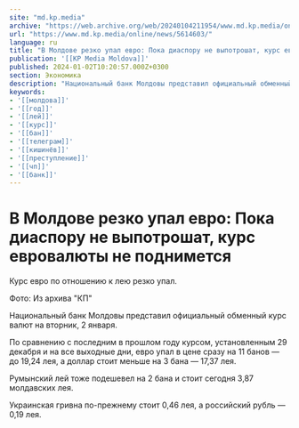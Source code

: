 ```yaml
---
site: "md.kp.media"
archive: "https://web.archive.org/web/20240104211954/www.md.kp.media/online/news/5614603/"
url: "https://www.md.kp.media/online/news/5614603/"
language: ru
title: "В Молдове резко упал евро: Пока диаспору не выпотрошат, курс евровалюты не поднимется"
publication: '[[KP Media Moldova]]'
published: 2024-01-02T10:20:57.000Z+0300
section: Экономика
description: "Национальный банк Молдовы представил официальный обменный курс валют на вторник, 2 января"
keywords:
- '[[молдова]]'
- '[[год]]'
- '[[лей]]'
- '[[курс]]'
- '[[бан]]'
- '[[телеграм]]'
- '[[кишинёв]]'
- '[[преступление]]'
- '[[чп]]'
- '[[банк]]'
---
```


# В Молдове резко упал евро: Пока диаспору не выпотрошат, курс евровалюты не поднимется

Курс евро по отношению к лею резко упал.

Фото: Из архива "КП"

Национальный банк Молдовы представил официальный обменный курс валют на вторник, 2 января.

По сравнению с последним в прошлом году курсом, установленным 29 декабря и на все выходные дни, евро упал в цене сразу на 11 банов — до 19,24 лея, а доллар стоит меньше на 3 бана — 17,37 лея.

Румынский лей тоже подешевел на 2 бана и стоит сегодня 3,87 молдавских лея.

Украинская гривна по-прежнему стоит 0,46 лея, а российский рубль — 0,19 лея.